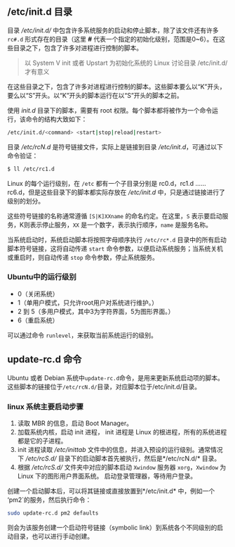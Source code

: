 ## /etc/init.d 目录

目录 */etc/init.d/* 中包含许多系统服务的启动和停止脚本，除了该文件还有许多 `rc#.d` 形式存在的目录（这里 **#** 代表一个指定的初始化级别，范围是0~6）。在这些目录之下，包含了许多对进程进行控制的脚本。

> 以 System V init 或者 Upstart 为初始化系统的 Linux 讨论目录 /etc/init.d/ 才有意义

在这些目录之下，包含了许多对进程进行控制的脚本。这些脚本要么以“K”开头，要么以“S”开头。以“K”开头的脚本运行在以“S”开头的脚本之前。

使用 *init.d* 目录下的脚本，需要有 root 权限。每个脚本都将被作为一个命令运行，该命令的结构大致如下：

```bash
/etc/init.d/<command> <start|stop|reload|restart>
```

目录 */etc/rcN.d* 是符号链接文件，实际上是链接到目录 */etc/init.d*，可通过以下命令验证：

```bash
$ ll /etc/rc1.d
```

Linux 的每个运行级别，在 `/etc` 都有一个子目录分别是 rc0.d，rc1.d …… rc6.d，但是这些目录下的脚本都实际存放在  */etc/init.d* 中，只是通过链接进行了级别的划分。

这些符号链接的名称通常遵循 `[S|K]XXname` 的命名约定。在这里，`S` 表示要启动服务，K则表示停止服务，`XX` 是一个数字，表示执行顺序，`name` 是服务名称。

当系统启动时，系统启动脚本将按照字母顺序执行 `/etc/rc*.d` 目录中的所有启动脚本符号链接，这将自动传递 `start` 命令参数，以便启动系统服务；当系统关机或重启时，则自动传递 `stop` 命令参数，停止系统服务。

### Ubuntu中的运行级别

- 0（关闭系统）
- 1（单用户模式，只允许root用户对系统进行维护。）
- 2 到 5（多用户模式，其中3为字符界面，5为图形界面。）
- 6（重启系统）

可以通过命令 `runlevel`，来获取当前系统运行的级别。

## update-rc.d 命令

Ubuntu 或者 Debian 系统中`update-rc.d`命令，是用来更新系统启动项的脚本。这些脚本的链接位于`/etc/rcN.d/`目录，对应脚本位于/etc/init.d/目录。

### linux 系统主要启动步骤

1. 读取 MBR 的信息，启动 Boot Manager。
2. 加载系统内核，启动 init 进程， init 进程是 Linux 的根进程，所有的系统进程都是它的子进程。
3. init 进程读取 */etc/inittab* 文件中的信息，并进入预设的运行级别。通常情况下 */etc/rcS.d/* 目录下的启动脚本首先被执行，然后是*/etc/rcN.d/* 目录。
4. 根据 */etc/rcS.d/* 文件夹中对应的脚本启动 `Xwindow` 服务器 `xorg`，`Xwindow` 为 Linux 下的图形用户界面系统。
   启动登录管理器，等待用户登录。

创建一个启动脚本后，可以将其链接或直接放置到*/etc/init.d* 中，例如一个 ‘pm2`的服务，然后执行命令：

```bash
sudo update-rc.d pm2 defaults
```

则会为该服务创建一个启动符号链接（symbolic link）到系统各个不同级别的启动目录，也可以进行手动创建。
